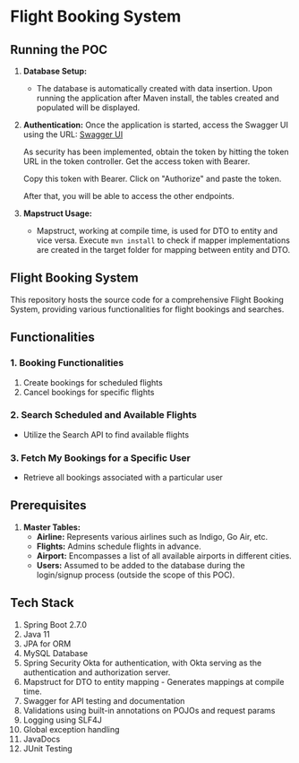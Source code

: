 # Flight Booking System

## Running the POC

1. **Database Setup:**
   - The database is automatically created with data insertion. Upon running the application after Maven install, the tables created and populated will be displayed.

2. **Authentication:**
   Once the application is started, access the Swagger UI using the URL: [Swagger UI](http://localhost:8080/swagger-ui/index.html#/)

   As security has been implemented, obtain the token by hitting the token URL in the token controller. Get the access token with Bearer.

   Copy this token with Bearer. Click on "Authorize" and paste the token.

   After that, you will be able to access the other endpoints.

3. **Mapstruct Usage:**
   - Mapstruct, working at compile time, is used for DTO to entity and vice versa. Execute `mvn install` to check if mapper implementations are created in the target folder for mapping between entity and DTO.

## Flight Booking System

This repository hosts the source code for a comprehensive Flight Booking System, providing various functionalities for flight bookings and searches.

## Functionalities

### 1. Booking Functionalities
1. Create bookings for scheduled flights
2. Cancel bookings for specific flights

### 2. Search Scheduled and Available Flights
- Utilize the Search API to find available flights

### 3. Fetch My Bookings for a Specific User
- Retrieve all bookings associated with a particular user

## Prerequisites

1. **Master Tables:**
   - **Airline:** Represents various airlines such as Indigo, Go Air, etc.
   - **Flights:** Admins schedule flights in advance.
   - **Airport:** Encompasses a list of all available airports in different cities.
   - **Users:** Assumed to be added to the database during the login/signup process (outside the scope of this POC).

## Tech Stack

1. Spring Boot 2.7.0
2. Java 11
3. JPA for ORM
4. MySQL Database
5. Spring Security Okta for authentication, with Okta serving as the authentication and authorization server.
6. Mapstruct for DTO to entity mapping - Generates mappings at compile time.
7. Swagger for API testing and documentation
8. Validations using built-in annotations on POJOs and request params
9. Logging using SLF4J
10. Global exception handling
11. JavaDocs
12. JUnit Testing
